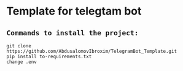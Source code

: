 # Template for telegtam bot

## `Commands to install the project:`

```
git clone https://github.com/AbdusalomovIbroxim/TelegramBot_Template.git
pip install to-requirements.txt
change .env
```